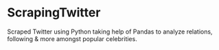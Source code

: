 # ScrapingTwitter

Scraped Twitter using Python taking help of Pandas to analyze relations, following & more amongst popular celebrities.
